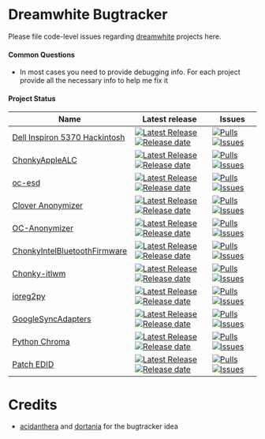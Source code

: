 Dreamwhite Bugtracker
======================

Please file code-level issues regarding [dreamwhite](https://github.com/dreamwhite) projects here.

#### Common Questions

- In most cases you need to provide debugging info. For each project provide all the necessary info to help me fix it

#### Project Status

| Name                                                                                             	| Latest release                                                                                                                                                                                                                                                                                                                                                                                                                          	| Issues                                                                                                                                                                                                                                                                                                                                                                                                                                                                      	|
|--------------------------------------------------------------------------------------------------	|-----------------------------------------------------------------------------------------------------------------------------------------------------------------------------------------------------------------------------------------------------------------------------------------------------------------------------------------------------------------------------------------------------------------------------------------	|-----------------------------------------------------------------------------------------------------------------------------------------------------------------------------------------------------------------------------------------------------------------------------------------------------------------------------------------------------------------------------------------------------------------------------------------------------------------------------	|
| [Dell Inspiron 5370 Hackintosh](https://github.com/dreamwhite/dell-inspiron-5370-hackintosh)     	| [![Latest Release](https://img.shields.io/github/release/dreamwhite/dell-inspiron-5370-hackintosh.svg?style=flat-square&label=)](https://github.com/dreamwhite/https://github.com/dreamwhite/dell-inspiron-5370-hackintosh/releases)[![Release date](https://img.shields.io/github/release-date/dreamwhite/dell-inspiron-5370-hackintosh.svg?style=flat-square&color=informational&label=)](https://github.com/dreamwhite/dell-inspiron-5370-hackintosh/releases) 	| [![Pulls](https://img.shields.io/github/issues-pr-raw/dreamwhite/dell-inspiron-5370-hackintosh.svg?style=flat-square&color=informational&label=pulls)](https://github.com/dreamwhite/dell-inspiron-5370-hackintosh/pulls) [![Issues](https://img.shields.io/github/issues-raw/dreamwhite/bugtracker/project:dell-inspiron-5370-hackintosh.svg?style=flat-square&color=informational&label=issues)](https://github.com/dreamwhite/bugtracker/issues?q=is%3Aissue+is%3Aopen+label%3Aproject%3Adell-inspiron-5370-hackintosh) 	|
| [ChonkyAppleALC](https://github.com/dreamwhite/ChonkyAppleALC-Build)                             	| [![Latest Release](https://img.shields.io/github/release/dreamwhite/ChonkyAppleALC-Build.svg?style=flat-square&label=)](https://github.com/dreamwhite/ChonkyAppleALC-Build/releases)[![Release date](https://img.shields.io/github/release-date/dreamwhite/ChonkyAppleALC-Build.svg?style=flat-square&color=informational&label=)](https://github.com/dreamwhite/ChonkyAppleALC-Build/releases)                                                                                         	| [![Pulls](https://img.shields.io/github/issues-pr-raw/dreamwhite/ChonkyAppleALC-Build.svg?style=flat-square&color=informational&label=pulls)](https://github.com/dreamwhite/ChonkyAppleALC-Build/pulls) [![Issues](https://img.shields.io/github/issues-raw/dreamwhite/bugtracker/project:chonky-applealc-build.svg?style=flat-square&color=informational&label=issues)](https://github.com/dreamwhite/bugtracker/issues?q=is%3Aopen+is%3Aissue+label%3Aproject%3Achonky-applealc-build)                                                	|
| [oc-esd](https://github.com/dreamwhite/oc-esd)                                                   	| [![Latest Release](https://img.shields.io/github/release/dreamwhite/oc-esd.svg?style=flat-square&label=)](https://github.com/dreamwhite/oc-esd/releases)[![Release date](https://img.shields.io/github/release-date/dreamwhite/oc-esd.svg?style=flat-square&color=informational&label=)](https://github.com/dreamwhite/oc-esd/releases)                                                                         	| [![Pulls](https://img.shields.io/github/issues-pr-raw/dreamwhite/oc-esd.svg?style=flat-square&color=informational&label=pulls)](https://github.com/dreamwhite/oc-esd/pulls) [![Issues](https://img.shields.io/github/issues-raw/dreamwhite/bugtracker/project:oc-esd.svg?style=flat-square&color=informational&label=issues)](https://github.com/dreamwhite/bugtracker/issues?q=is%3Aopen+is%3Aissue+label%3Aproject%3Aoc-esd)                                      	|
| [Clover Anonymizer](https://github.com/dreamwhite/Clover-Anonymizer)                             	| [![Latest Release](https://img.shields.io/github/release/dreamwhite/Clover-Anonymizer.svg?style=flat-square&label=)](https://github.com/dreamwhite/Clover-Anonymizer/releases)[![Release date](https://img.shields.io/github/release-date/dreamwhite/Clover-Anonymizer.svg?style=flat-square&color=informational&label=)](https://github.com/dreamwhite/Clover-Anonymizer/releases)                                                                 	| [![Pulls](https://img.shields.io/github/issues-pr-raw/dreamwhite/Clover-Anonymizer.svg?style=flat-square&color=informational&label=pulls)](https://github.com/dreamwhite/Clover-Anonymizer/pulls) [![Issues](https://img.shields.io/github/issues-raw/dreamwhite/bugtracker/project:clover-anonymizer.svg?style=flat-square&color=informational&label=issues)](https://github.com/dreamwhite/bugtracker/issues?q=is%3Aopen+is%3Aissue+label%3Aproject%3Aclover-anonymizer)                              	|
| [OC-Anonymizer](https://github.com/dreamwhite/OC-Anonymizer)                                     	| [![Latest Release](https://img.shields.io/github/release/dreamwhite/OC-Anonymizer.svg?style=flat-square&label=)](https://github.com/dreamwhite/OC-Anonymizer/releases)[![Release date](https://img.shields.io/github/release-date/dreamwhite/OC-Anonymizer.svg?style=flat-square&color=informational&label=)](https://github.com/dreamwhite/OC-Anonymizer/releases)                                                                                 	| [![Pulls](https://img.shields.io/github/issues-pr-raw/dreamwhite/OC-Anonymizer.svg?style=flat-square&color=informational&label=pulls)](https://github.com/dreamwhite/OC-Anonymizer/pulls) [![Issues](https://img.shields.io/github/issues-raw/dreamwhite/bugtracker/project:tscs.svg?style=flat-square&color=informational&label=issues)](https://github.com/dreamwhite/bugtracker/issues?q=is%3Aopen+is%3Aissue+label%3Aproject%3Aoc-anonymizer)                                          	|
| [ChonkyIntelBluetoothFirmware](https://github.com/dreamwhite/ChonkyIntelBluetoothFirmware-Build) 	| [![Latest Release](https://img.shields.io/github/release/dreamwhite/ChonkyIntelBluetoothFirmware-Build.svg?style=flat-square&label=)](https://github.com/dreamwhite/ChonkyIntelBluetoothFirmware-Build/releases)[![Release date](https://img.shields.io/github/release-date/dreamwhite/ChonkyIntelBluetoothFirmware-Build.svg?style=flat-square&color=informational&label=)](https://github.com/dreamwhite/ChonkyIntelBluetoothFirmware-Build/releases)                                                                                     	| [![Pulls](https://img.shields.io/github/issues-pr-raw/dreamwhite/ChonkyIntelBluetoothFirmware-Build.svg?style=flat-square&color=informational&label=pulls)](https://github.com/dreamwhite/ChonkyIntelBluetoothFirmware-Build/pulls) [![Issues](https://img.shields.io/github/issues-raw/dreamwhite/bugtracker/project:chonky-intel-bt.svg?style=flat-square&color=informational&label=issues)](https://github.com/dreamwhite/bugtracker/issues?q=is%3Aopen+is%3Aissue+label%3Aproject%3Achonky-intel-bt)                                              	|
| [Chonky-itlwm](https://github.com/dreamwhite/Chonky-itlwm-Build)                                 	| [![Latest Release](https://img.shields.io/github/release/dreamwhite/Chonky-itlwm-Build.svg?style=flat-square&label=)](https://github.com/dreamwhite/Chonky-itlwm-Build/releases)[![Release date](https://img.shields.io/github/release-date/dreamwhite/Chonky-itlwm-Build.svg?style=flat-square&color=informational&label=)](https://github.com/dreamwhite/Chonky-itlwm-Build/releases)                                                                         	| [![Pulls](https://img.shields.io/github/issues-pr-raw/dreamwhite/Chonky-itlwm-Build.svg?style=flat-square&color=informational&label=pulls)](https://github.com/dreamwhite/Chonky-itlwm-Build/pulls) [![Issues](https://img.shields.io/github/issues-raw/dreamwhite/bugtracker/project:itlwm.svg?style=flat-square&color=informational&label=issues)](https://github.com/dreamwhite/bugtracker/issues?q=is%3Aopen+is%3Aissue+label%3Aproject%3Aitlwm)                      	|
| [ioreg2py](https://github.com/dreamwhite/ioreg2py)                                               	| [![Latest Release](https://img.shields.io/github/release/dreamwhite/ioreg2py.svg?style=flat-square&label=)](https://github.com/dreamwhite/ioreg2py/releases)[![Release date](https://img.shields.io/github/release-date/dreamwhite/ioreg2py.svg?style=flat-square&color=informational&label=)](https://github.com/dreamwhite/ioreg2py/releases)                                                                                             	| [![Pulls](https://img.shields.io/github/issues-pr-raw/dreamwhite/ioreg2py.svg?style=flat-square&color=informational&label=pulls)](https://github.com/dreamwhite/ioreg2py/pulls) [![Issues](https://img.shields.io/github/issues-raw/dreamwhite/bugtracker/project:ioreg2py.svg?style=flat-square&color=informational&label=issues)](https://github.com/dreamwhite/bugtracker/issues?q=is%3Aopen+is%3Aissue+label%3Aproject%3Aioreg2py)                                          	|
| [GoogleSyncAdapters](https://github.com/dreamwhite/gsync_adapters_for_magisk)                    	| [![Latest Release](https://img.shields.io/github/release/dreamwhite/gsync_adapters_for_magisk.svg?style=flat-square&label=)](https://github.com/dreamwhite/gsync_adapters_for_magisk/releases)[![Release date](https://img.shields.io/github/release-date/dreamwhite/gsync_adapters_for_magisk.svg?style=flat-square&color=informational&label=)](https://github.com/dreamwhite/gsync_adapters_for_magisk/releases)                                                         	| [![Pulls](https://img.shields.io/github/issues-pr-raw/dreamwhite/gsync_adapters_for_magisk.svg?style=flat-square&color=informational&label=pulls)](https://github.com/dreamwhite/gsync_adapters_for_magisk/pulls) [![Issues](https://img.shields.io/github/issues-raw/dreamwhite/bugtracker/project:gsync-adapters.svg?style=flat-square&color=informational&label=issues)](https://github.com/dreamwhite/bugtracker/issues?q=is%3Aopen+is%3Aissue+label%3Aproject%3Agsync-adapters)                              	|
| [Python Chroma](https://github.com/dreamwhite/python-chroma)                                     	| [![Latest Release](https://img.shields.io/github/release/dreamwhite/python-chroma.svg?style=flat-square&label=)](https://github.com/dreamwhite/python-chroma/releases)[![Release date](https://img.shields.io/github/release-date/dreamwhite/python-chroma.svg?style=flat-square&color=informational&label=)](https://github.com/dreamwhite/python-chroma/releases)                                                                                 	| [![Pulls](https://img.shields.io/github/issues-pr-raw/dreamwhite/python-chroma.svg?style=flat-square&color=informational&label=pulls)](https://github.com/dreamwhite/python-chroma/pulls) [![Issues](https://img.shields.io/github/issues-raw/dreamwhite/bugtracker/project:python-chroma.svg?style=flat-square&color=informational&label=issues)](https://github.com/dreamwhite/bugtracker/issues?q=is%3Aopen+is%3Aissue+label%3Aproject%3Apython-chroma)                                        	|
| [Patch EDID](https://github.com/dreamwhite/patch_edid)                                           	| [![Latest Release](https://img.shields.io/github/release/dreamwhite/patch_edid.svg?style=flat-square&label=)](https://github.com/dreamwhite/patch_edid/releases)[![Release date](https://img.shields.io/github/release-date/dreamwhite/patch_edid.svg?style=flat-square&color=informational&label=)](https://github.com/dreamwhite/patch_edid/releases)                                                                                                         	| [![Pulls](https://img.shields.io/github/issues-pr-raw/dreamwhite/patch_edid.svg?style=flat-square&color=informational&label=pulls)](https://github.com/dreamwhite/patch_edid/pulls) [![Issues](https://img.shields.io/github/issues-raw/dreamwhite/bugtracker/project:patch_edid.svg?style=flat-square&color=informational&label=issues)](https://github.com/dreamwhite/bugtracker/issues?q=is%3Aopen+is%3Aissue+label%3Aproject%3Apatch_edid)                                                      	|

# Credits

- [acidanthera](https://github.com/acidanthera) and [dortania](https://github.com/dortania) for the bugtracker idea
